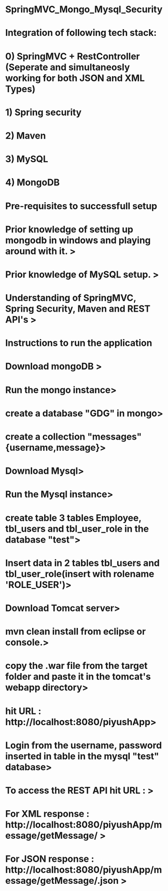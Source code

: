 # SpringMVC_Mongo_Mysql_Security
# Integration of following tech stack:
# 0) SpringMVC + RestController (Seperate and simultaneosly working for both JSON and XML Types)
# 1) Spring security
# 2) Maven
# 3) MySQL
# 4) MongoDB

# Pre-requisites to successfull setup
# Prior knowledge of setting up mongodb in windows and playing around with it. >
# Prior knowledge of MySQL setup. >
# Understanding of SpringMVC, Spring Security, Maven and REST API's >

# Instructions to run the application

# Download mongoDB >
# Run the mongo instance>
# create a database "GDG" in mongo>
# create a collection "messages" {username,message}>
# Download Mysql>
# Run the Mysql instance>
# create table 3 tables Employee, tbl_users and tbl_user_role in the database "test">
# Insert data in 2 tables tbl_users and tbl_user_role(insert with rolename 'ROLE_USER')>
# Download Tomcat server>
# mvn clean install from eclipse or console.>
# copy the .war file from the target folder and paste it in the tomcat's webapp directory>
# hit URL : http://localhost:8080/piyushApp>
# Login from the username, password inserted in table in the mysql "test" database>
# To access the REST API hit URL : >
# For XML response : http://localhost:8080/piyushApp/message/getMessage/ >
# For JSON response : http://localhost:8080/piyushApp/message/getMessage/.json   >



